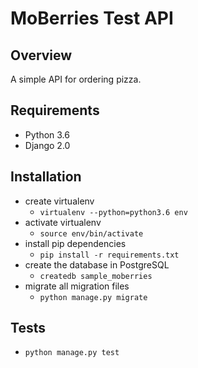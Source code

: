 # MoBerries Test API

## Overview

A simple API for ordering pizza. 

## Requirements

 - Python 3.6
 - Django 2.0

## Installation

 - create virtualenv
    - `virtualenv --python=python3.6 env`
 - activate virtualenv
    - `source env/bin/activate`
 - install pip dependencies
    - `pip install -r requirements.txt`
 - create the database in PostgreSQL
    - `createdb sample_moberries`
 - migrate all migration files
    - `python manage.py migrate`

## Tests

 - `python manage.py test`
